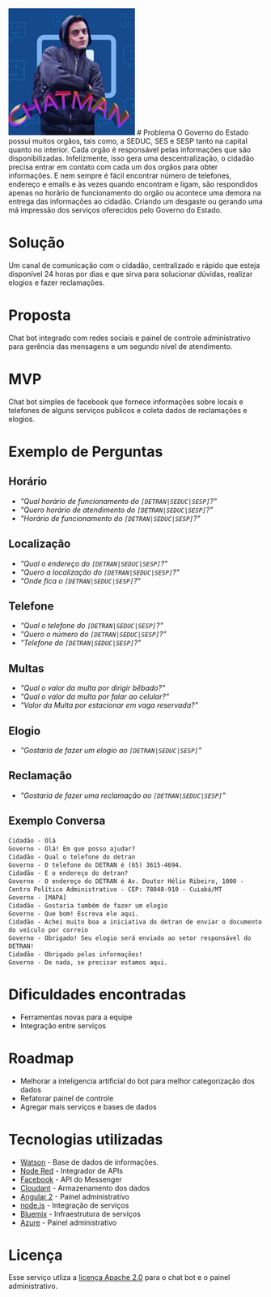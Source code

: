 <img src="https://github.com/GovHackMT/encontreox/raw/master/logo%20chatman%20even%20better.png" width=250 height=250/>
# Problema
O Governo do Estado possui muitos orgãos, tais como, a SEDUC, SES e SESP tanto na capital quanto no interior.
Cada orgão é responsável pelas informações que são disponibilizadas.
Infelizmente, isso gera uma descentralização, o cidadão precisa entrar em contato com cada um dos orgãos para obter informações.
E nem sempre é fácil encontrar número de telefones, endereço e emails e às vezes quando encontram e ligam, são respondidos apenas no horário de funcionamento do orgão ou acontece uma demora na entrega das informações ao cidadão. Criando um desgaste ou gerando uma má impressão dos serviços oferecidos pelo Governo do Estado.

# Solução
Um canal de comunicação com o cidadão, centralizado e rápido que esteja disponível 24 horas por dias e que sirva para solucionar dúvidas, realizar elogios e fazer reclamações.

# Proposta
Chat bot integrado com redes sociais e painel de controle administrativo para gerência das mensagens e um segundo nível de atendimento.

# MVP
Chat bot simples de facebook que fornece informações sobre locais e telefones de alguns serviços publicos e coleta dados de reclamações e elogios.

# Exemplo de Perguntas
## Horário
- *"Qual horário de funcionamento do `[DETRAN|SEDUC|SESP]`?"*
- *"Quero horário de atendimento do `[DETRAN|SEDUC|SESP]`?"*
- *"Horário de funcionamento do `[DETRAN|SEDUC|SESP]`?"*

## Localização
- *"Qual o endereço do `[DETRAN|SEDUC|SESP]`?"*
- *"Quero a localização do `[DETRAN|SEDUC|SESP]`?"*
- *"Onde fica o `[DETRAN|SEDUC|SESP]`?"*

## Telefone
- *"Qual o telefone do `[DETRAN|SEDUC|SESP]`?"*
- *"Quero o número do `[DETRAN|SEDUC|SESP]`?"*
- *"Telefone do `[DETRAN|SEDUC|SESP]`?"*

## Multas
- *"Qual o valor da multa por dirigir bêbado?"*
- *"Qual o valor da multa por falar ao celular?"*
- *"Valor da Multa por estacionar em vaga reservada?"*

## Elogio
- *"Gostaria de fazer um elogio ao `[DETRAN|SEDUC|SESP]`"*

## Reclamação
- *"Gostaria de fazer uma reclamação ao `[DETRAN|SEDUC|SESP]`"*

## Exemplo Conversa
```chat
Cidadão - Olá
Governo - Olá! Em que posso ajudar?
Cidadão - Qual o telefone do detran
Governo - O telefone do DETRAN é (65) 3615-4694.
Cidadão - E o endereço do detran?
Governo - O endereço do DETRAN é Av. Doutor Hélio Ribeiro, 1000 - Centro Político Administrativo - CEP: 78048-910 - Cuiabá/MT
Governo - [MAPA]
Cidadão - Gostaria também de fazer um elogio
Governo - Que bom! Escreva ele aqui.
Cidadão - Achei muito boa a iniciativa do detran de enviar o documento do veículo por correio
Governo - Obrigado! Seu elogio será enviado ao setor responsável do DETRAN!
Cidadão - Obrigado pelas informações!
Governo - De nada, se precisar estamos aqui.
```

# Dificuldades encontradas
- Ferramentas novas para a equipe
- Integração entre serviços

# Roadmap
- Melhorar a inteligencia artificial do bot para melhor categorização dos dados
- Refatorar painel de controle
- Agregar mais serviços e bases de dados

# Tecnologias utilizadas
- [Watson](https://https://www.ibm.com/watson) - Base de dados de informações.
- [Node Red](https://nodered.org) - Integrador de APIs
- [Facebook](https://developer.facebook.com) - API do Messenger
- [Cloudant](https://cloudant.com) - Armazenamento dos dados
- [Angular 2](https://angular.io) - Painel administrativo
- [node.js](https://nodejs.org) - Integração de serviços
- [Bluemix](https://console.ng.bluemix.net) - Infraestrutura de serviços
- [Azure](https://azure.microsoft.com/Azure) - Painel administrativo

# Licença
Esse serviço utliza a [licença Apache 2.0](https://github.com/node-red/node-red/blob/master/LICENSE) para o chat bot e o painel administrativo.
